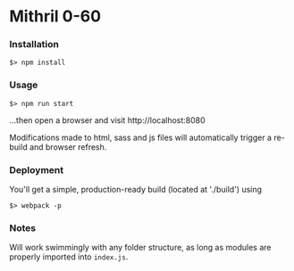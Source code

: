 # Mithril 0-60   

### Installation
```
$> npm install
```
### Usage
```
$> npm run start
```
...then open a browser and visit http://localhost:8080

Modifications made to html, sass and js files will automatically trigger a re-build and browser refresh.

### Deployment
You'll get a simple, production-ready build (located at './build') using
```
$> webpack -p
```

### Notes
Will work swimmingly with any folder structure, as long as modules are properly imported into ``` index.js ```.